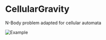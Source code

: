 # CellularGravity
N-Body problem adapted for cellular automata 

![Example](https://gyazo.com/7e5c33db8fc595dd4ff286053aa82303)

